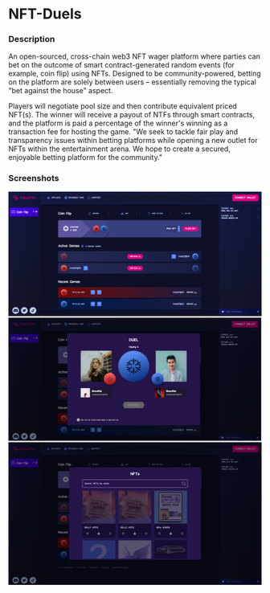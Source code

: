 # NFT-Duels

### Description

An open-sourced, cross-chain web3 NFT wager platform where parties can bet on the outcome of smart contract-generated random events (for example, coin flip) using NFTs.
Designed to be community-powered, betting on the platform are solely between users – essentially removing the typical "bet against the house" aspect.

Players will negotiate pool size and then contribute equivalent priced NFT(s). The winner will receive a payout of NTFs through smart contracts, and the platform is paid a percentage of the winner's winning as a transaction fee for hosting the game.
"We seek to tackle fair play and transparency issues within betting platforms while opening a new outlet for NFTs within the entertainment arena. We hope to create a secured, enjoyable betting platform for the community."

### Screenshots

<p align="center">
   <img src="https://github.com/Corfish123/NFT-Duels/blob/main/screenshots/main_page.png" width="800" />
  <img src="https://github.com/Corfish123/NFT-Duels/blob/main/screenshots/dueling_page.png" width="800" />
  <img src="https://github.com/Corfish123/NFT-Duels/blob/main/screenshots/pick_NFT_%20page.png" width="800" />
</p>
